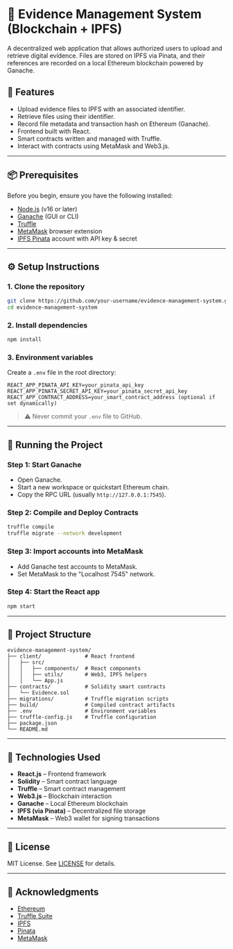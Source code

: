 # 🔐 Evidence Management System (Blockchain + IPFS)

A decentralized web application that allows authorized users to upload and retrieve digital evidence. Files are stored on IPFS via Pinata, and their references are recorded on a local Ethereum blockchain powered by Ganache.

## 🧰 Features

- Upload evidence files to IPFS with an associated identifier.
- Retrieve files using their identifier.
- Record file metadata and transaction hash on Ethereum (Ganache).
- Frontend built with React.
- Smart contracts written and managed with Truffle.
- Interact with contracts using MetaMask and Web3.js.

---

## 📦 Prerequisites

Before you begin, ensure you have the following installed:

- [Node.js](https://nodejs.org/) (v16 or later)
- [Ganache](https://trufflesuite.com/ganache/) (GUI or CLI)
- [Truffle](https://trufflesuite.com/truffle/)
- [MetaMask](https://metamask.io/) browser extension
- [IPFS Pinata](https://pinata.cloud/) account with API key & secret

---

## ⚙️ Setup Instructions

### 1. Clone the repository
```bash
git clone https://github.com/your-username/evidence-management-system.git
cd evidence-management-system
```

### 2. Install dependencies
```bash
npm install
```

### 3. Environment variables

Create a `.env` file in the root directory:

```env
REACT_APP_PINATA_API_KEY=your_pinata_api_key
REACT_APP_PINATA_SECRET_API_KEY=your_pinata_secret_api_key
REACT_APP_CONTRACT_ADDRESS=your_smart_contract_address (optional if set dynamically)
```

> ⚠️ Never commit your `.env` file to GitHub.

---

## 🔨 Running the Project

### Step 1: Start Ganache
- Open Ganache.
- Start a new workspace or quickstart Ethereum chain.
- Copy the RPC URL (usually `http://127.0.0.1:7545`).

### Step 2: Compile and Deploy Contracts
```bash
truffle compile
truffle migrate --network development
```

### Step 3: Import accounts into MetaMask
- Add Ganache test accounts to MetaMask.
- Set MetaMask to the "Localhost 7545" network.

### Step 4: Start the React app
```bash
npm start
```

---

## 📂 Project Structure

```
evidence-management-system/
├── client/              # React frontend
│   ├── src/
│   │   ├── components/  # React components
│   │   ├── utils/       # Web3, IPFS helpers
│   │   └── App.js
├── contracts/           # Solidity smart contracts
│   └── Evidence.sol
├── migrations/          # Truffle migration scripts
├── build/               # Compiled contract artifacts
├── .env                 # Environment variables
├── truffle-config.js    # Truffle configuration
├── package.json
└── README.md
```

---

## 🚀 Technologies Used

- **React.js** – Frontend framework
- **Solidity** – Smart contract language
- **Truffle** – Smart contract management
- **Web3.js** – Blockchain interaction
- **Ganache** – Local Ethereum blockchain
- **IPFS (via Pinata)** – Decentralized file storage
- **MetaMask** – Web3 wallet for signing transactions

---

## 📜 License

MIT License. See [LICENSE](LICENSE) for details.

---

## 🙌 Acknowledgments

- [Ethereum](https://ethereum.org/)
- [Truffle Suite](https://trufflesuite.com/)
- [IPFS](https://ipfs.tech/)
- [Pinata](https://pinata.cloud/)
- [MetaMask](https://metamask.io/)
